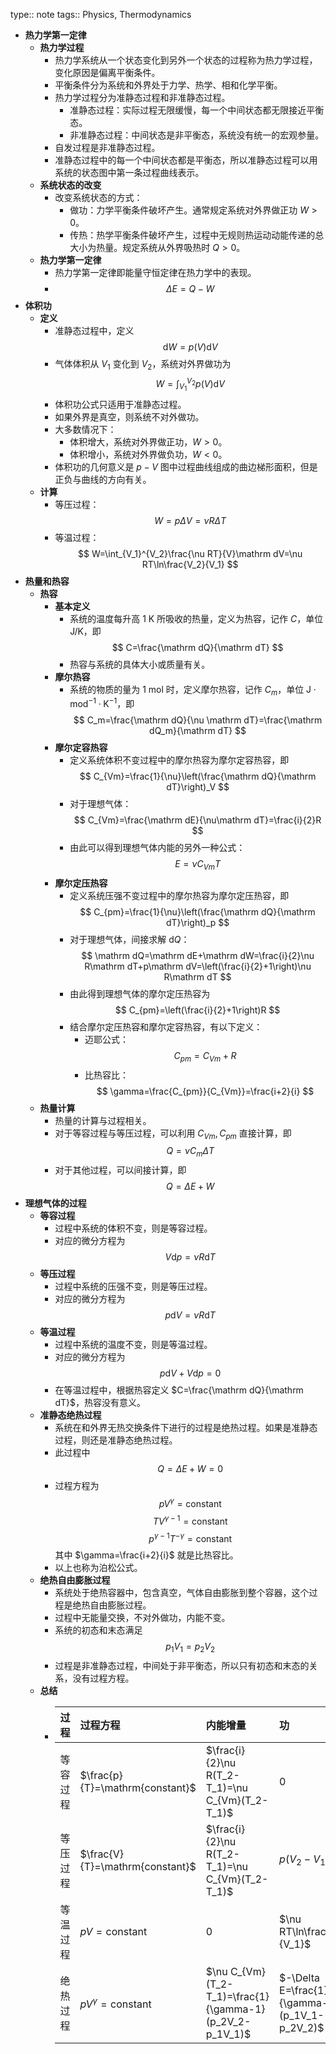 type:: note
tags:: Physics, Thermodynamics

- **热力学第一定律**
	- **热力学过程**
		- 热力学系统从一个状态变化到另外一个状态的过程称为热力学过程，变化原因是偏离平衡条件。
		- 平衡条件分为系统和外界处于力学、热学、相和化学平衡。
		- 热力学过程分为准静态过程和非准静态过程。
			- 准静态过程：实际过程无限缓慢，每一个中间状态都无限接近平衡态。
			- 非准静态过程：中间状态是非平衡态，系统没有统一的宏观参量。
		- 自发过程是非准静态过程。
		- 准静态过程中的每一个中间状态都是平衡态，所以准静态过程可以用系统的状态图中第一条过程曲线表示。
	- **系统状态的改变**
		- 改变系统状态的方式：
			- 做功：力学平衡条件破坏产生。通常规定系统对外界做正功 $W>0$。
			- 传热：热学平衡条件破坏产生，过程中无规则热运动动能传递的总大小为热量。规定系统从外界吸热时 $Q>0$。
	- **热力学第一定律**
		- 热力学第一定律即能量守恒定律在热力学中的表现。
		- $$
		  \Delta E=Q-W
		  $$
- **体积功**
	- **定义**
		- 准静态过程中，定义
		  $$
		  \mathrm dW=p(V)\mathrm dV
		  $$
		- 气体体积从 $V_1$ 变化到 $V_2$，系统对外界做功为
		  $$
		  W=\int_{V_1}^{V_2}p(V)\mathrm dV
		  $$
		- 体积功公式只适用于准静态过程。
		- 如果外界是真空，则系统不对外做功。
		- 大多数情况下：
			- 体积增大，系统对外界做正功，$W>0$。
			- 体积增小，系统对外界做负功，$W<0$。
		- 体积功的几何意义是 $p-V$ 图中过程曲线组成的曲边梯形面积，但是正负与曲线的方向有关。
	- **计算**
		- 等压过程：
		  $$
		  W=p\Delta V=\nu R\Delta T
		  $$
		- 等温过程：
		  $$
		  W=\int_{V_1}^{V_2}\frac{\nu RT}{V}\mathrm dV=\nu RT\ln\frac{V_2}{V_1}
		  $$
- **热量和热容**
	- **热容**
		- **基本定义**
			- 系统的温度每升高 $1\mathrm{\ K}$ 所吸收的热量，定义为热容，记作 $C$，单位 $\mathrm{J/K}$，即
			  $$
			  C=\frac{\mathrm dQ}{\mathrm dT}
			  $$
			- 热容与系统的具体大小或质量有关。
		- **摩尔热容**
			- 系统的物质的量为 $1\mathrm{\ mol}$ 时，定义摩尔热容，记作 $C_m$，单位 $\mathrm{J\cdot mod^{-1}\cdot K^{-1}}$，即
			  $$
			  C_m=\frac{\mathrm dQ}{\nu \mathrm dT}=\frac{\mathrm dQ_m}{\mathrm dT}
			  $$
		- **摩尔定容热容**
			- 定义系统体积不变过程中的摩尔热容为摩尔定容热容，即
			  $$
			  C_{Vm}=\frac{1}{\nu}\left(\frac{\mathrm dQ}{\mathrm dT}\right)_V
			  $$
			- 对于理想气体：
			  $$
			  C_{Vm}=\frac{\mathrm dE}{\nu\mathrm dT}=\frac{i}{2}R
			  $$
			- 由此可以得到理想气体内能的另外一种公式：
			  $$
			  E=\nu C_{Vm}T
			  $$
		- **摩尔定压热容**
			- 定义系统压强不变过程中的摩尔热容为摩尔定压热容，即
			  $$
			  C_{pm}=\frac{1}{\nu}\left(\frac{\mathrm dQ}{\mathrm dT}\right)_p
			  $$
			- 对于理想气体，间接求解 $\mathrm dQ$：
			  $$
			  \mathrm dQ=\mathrm dE+\mathrm dW=\frac{i}{2}\nu R\mathrm dT+p\mathrm dV=\left(\frac{i}{2}+1\right)\nu R\mathrm dT
			  $$
			- 由此得到理想气体的摩尔定压热容为
			  $$
			  C_{pm}=\left(\frac{i}{2}+1\right)R
			  $$
			- 结合摩尔定压热容和摩尔定容热容，有以下定义：
				- 迈耶公式：
				  $$
				  C_{pm}=C_{Vm}+R
				  $$
				- 比热容比：
				  $$
				  \gamma=\frac{C_{pm}}{C_{Vm}}=\frac{i+2}{i}
				  $$
	- **热量计算**
		- 热量的计算与过程相关。
		- 对于等容过程与等压过程，可以利用 $C_{Vm},C_{pm}$ 直接计算，即
		  $$
		  Q=\nu C_{m}\Delta T
		  $$
		- 对于其他过程，可以间接计算，即
		  $$
		  Q=\Delta E+W
		  $$
- **理想气体的过程**
	- **等容过程**
		- 过程中系统的体积不变，则是等容过程。
		- 对应的微分方程为
		  $$
		  V\mathrm dp=\nu R\mathrm dT
		  $$
	- **等压过程**
		- 过程中系统的压强不变，则是等压过程。
		- 对应的微分方程为
		  $$
		  p\mathrm dV=\nu R\mathrm dT
		  $$
	- **等温过程**
		- 过程中系统的温度不变，则是等温过程。
		- 对应的微分方程为
		  $$
		  p\mathrm dV+V\mathrm dp=0
		  $$
		- 在等温过程中，根据热容定义 $C=\frac{\mathrm dQ}{\mathrm dT}$，热容没有意义。
	- **准静态绝热过程**
		- 系统在和外界无热交换条件下进行的过程是绝热过程。如果是准静态过程，则还是准静态绝热过程。
		- 此过程中
		  $$
		  Q=\Delta E+W=0
		  $$
		- 过程方程为
		  $$
		  pV^\gamma=\mathrm{constant}
		  $$
		  $$
		  TV^{\gamma-1}=\mathrm{constant}
		  $$
		  $$
		  p^{\gamma-1}T^{-\gamma}=\mathrm{constant}
		  $$
		  其中 $\gamma=\frac{i+2}{i}$ 就是比热容比。
		- 以上也称为泊松公式。
	- **绝热自由膨胀过程**
		- 系统处于绝热容器中，包含真空，气体自由膨胀到整个容器，这个过程是绝热自由膨胀过程。
		- 过程中无能量交换，不对外做功，内能不变。
		- 系统的初态和末态满足
		  $$
		  p_1V_1=p_2V_2
		  $$
		- 过程是非准静态过程，中间处于非平衡态，所以只有初态和末态的关系，没有过程方程。
	- **总结**
		- | 过程 | 过程方程 | 内能增量 | 功 | 热量 |
		  |:-|:-|:-|:-|:-|
		  | 等容过程 | $\frac{p}{T}=\mathrm{constant}$ | $\frac{i}{2}\nu R(T_2-T_1)=\nu C_{Vm}(T_2-T_1)$ | $0$ | $Q=\Delta E$ |
		  | 等压过程 | $\frac{V}{T}=\mathrm{constant}$ | $\frac{i}{2}\nu R(T_2-T_1)=\nu C_{Vm}(T_2-T_1)$ | $p(V_2-V_1)$ | $Q=\Delta E+W$ |
		  | 等温过程 | $pV=\mathrm{constant}$ | $0$ | $\nu RT\ln\frac{V_2}{V_1}$ | $Q=W$ |
		  | 绝热过程 | $pV^\gamma=\mathrm{constant}$ | $\nu C_{Vm}(T_2-T_1)=\frac{1}{\gamma-1}(p_2V_2-p_1V_1)$ | $-\Delta E=\frac{1}{\gamma-1}(p_1V_1-p_2V_2)$ | $0$ |